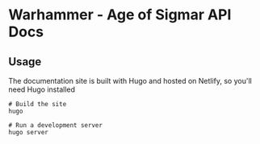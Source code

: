 # Warhammer - Age of Sigmar API Docs

## Usage

The documentation site is built with Hugo and hosted on Netlify, so you'll need Hugo installed

```shell
# Build the site
hugo

# Run a development server
hugo server
```
